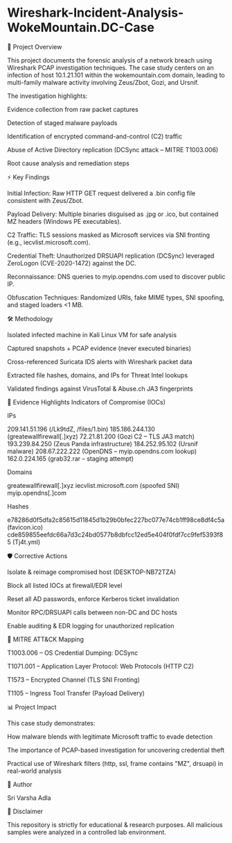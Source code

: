 # Wireshark-Incident-Analysis-WokeMountain.DC-Case

📌 Project Overview

This project documents the forensic analysis of a network breach using Wireshark PCAP investigation techniques.
The case study centers on an infection of host 10.1.21.101 within the wokemountain.com domain, leading to multi-family malware activity involving Zeus/Zbot, Gozi, and Ursnif.

The investigation highlights:

Evidence collection from raw packet captures

Detection of staged malware payloads

Identification of encrypted command-and-control (C2) traffic

Abuse of Active Directory replication (DCSync attack – MITRE T1003.006)

Root cause analysis and remediation steps

⚡ Key Findings

Initial Infection: Raw HTTP GET request delivered a .bin config file consistent with Zeus/Zbot.

Payload Delivery: Multiple binaries disguised as .jpg or .ico, but contained MZ headers (Windows PE executables).

C2 Traffic: TLS sessions masked as Microsoft services via SNI fronting (e.g., iecvlist.microsoft.com).

Credential Theft: Unauthorized DRSUAPI replication (DCSync) leveraged ZeroLogon (CVE-2020-1472) against the DC.

Reconnaissance: DNS queries to myip.opendns.com used to discover public IP.

Obfuscation Techniques: Randomized URIs, fake MIME types, SNI spoofing, and staged loaders <1 MB.

🛠️ Methodology

Isolated infected machine in Kali Linux VM for safe analysis

Captured snapshots + PCAP evidence (never executed binaries)

Cross-referenced Suricata IDS alerts with Wireshark packet data

Extracted file hashes, domains, and IPs for Threat Intel lookups

Validated findings against VirusTotal & Abuse.ch JA3 fingerprints

📂 Evidence Highlights
Indicators of Compromise (IOCs)

IPs

209.141.51.196  (/Lk9tdZ, /files/1.bin)
185.186.244.130 (greatewallfirewall[.]xyz)
72.21.81.200    (Gozi C2 – TLS JA3 match)
193.239.84.250  (Zeus Panda infrastructure)
184.252.95.102  (Ursnif malware)
208.67.222.222  (OpenDNS – myip.opendns.com lookup)
162.0.224.165   (grab32.rar – staging attempt)


Domains

greatewallfirewall[.]xyz
iecvlist.microsoft.com (spoofed SNI)
myip.opendns[.]com

Hashes

e78286d0f5dfa2c85615d11845d1b29b0bfec227bc077e74cb1ff98ce8df4c5a (favicon.ico)
cde859855eefdc66a7d3c24bd0577b8dbfcc12ed5e404f0fdf7cc9fef5393f85 (Tj4t.yml)

🛡️ Corrective Actions

Isolate & reimage compromised host (DESKTOP-NB72TZA)

Block all listed IOCs at firewall/EDR level

Reset all AD passwords, enforce Kerberos ticket invalidation

Monitor RPC/DRSUAPI calls between non-DC and DC hosts

Enable auditing & EDR logging for unauthorized replication

🔬 MITRE ATT&CK Mapping

T1003.006 – OS Credential Dumping: DCSync

T1071.001 – Application Layer Protocol: Web Protocols (HTTP C2)

T1573 – Encrypted Channel (TLS SNI Fronting)

T1105 – Ingress Tool Transfer (Payload Delivery)

📊 Project Impact

This case study demonstrates:

How malware blends with legitimate Microsoft traffic to evade detection

The importance of PCAP-based investigation for uncovering credential theft

Practical use of Wireshark filters (http, ssl, frame contains "MZ", drsuapi) in real-world analysis

👤 Author

Sri Varsha Adla

🚨 Disclaimer

This repository is strictly for educational & research purposes.
All malicious samples were analyzed in a controlled lab environment.
